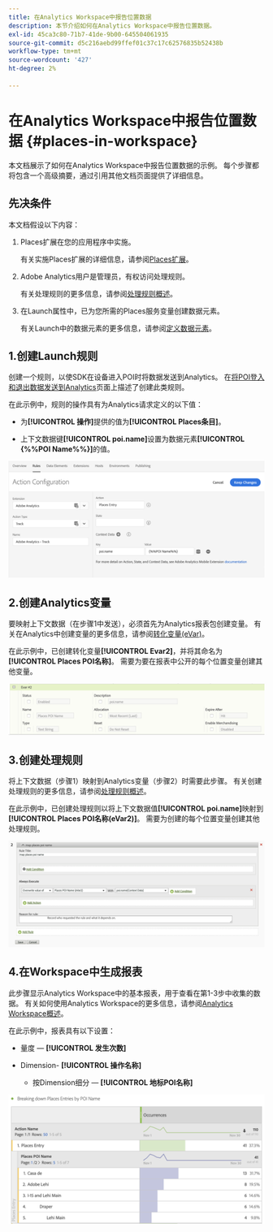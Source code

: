```yaml
---
title: 在Analytics Workspace中报告位置数据
description: 本节介绍如何在Analytics Workspace中报告位置数据。
exl-id: 45ca3c80-71b7-41de-9b00-645504061935
source-git-commit: d5c216aebd99ffef01c37c17c62576835b52438b
workflow-type: tm+mt
source-wordcount: '427'
ht-degree: 2%

---
```


# 在Analytics Workspace中报告位置数据 {#places-in-workspace}

本文档展示了如何在Analytics Workspace中报告位置数据的示例。 每个步骤都将包含一个高级摘要，通过引用其他文档页面提供了详细信息。

## 先决条件

本文档假设以下内容：

1. Places扩展在您的应用程序中实施。

   有关实施Places扩展的详细信息，请参阅[Places扩展](/help/places-ext-aep-sdks/places-extension/places-extension.md)。

1. Adobe Analytics用户是管理员，有权访问处理规则。

   有关处理规则的更多信息，请参阅[处理规则概述](https://experienceleague.adobe.com/docs/analytics/admin/admin-tools/manage-report-suites/edit-report-suite/report-suite-general/c-processing-rules/processing-rules.html)。

1. 在Launch属性中，已为您所需的Places服务变量创建数据元素。

   有关Launch中的数据元素的更多信息，请参阅[定义数据元素](/help/use-places-launch-workflow/define-data-elements.md)。


## 1.创建Launch规则

创建一个规则，以使SDK在设备进入POI时将数据发送到Analytics。 在[将POI登入和退出数据发送到Analytics](/help/use-places-with-other-solutions/places-adobe-analytics/use-places-adobe-analytics.md)页面上描述了创建此类规则。

在此示例中，规则的操作具有为Analytics请求定义的以下值：

* 为&#x200B;**[!UICONTROL 操作]**&#x200B;提供的值为&#x200B;**[!UICONTROL Places条目]**。

* 上下文数据键&#x200B;**[!UICONTROL poi.name]**&#x200B;设置为数据元素&#x200B;**[!UICONTROL {%%POI Name%%}]**&#x200B;的值。

![“设置操作”](/help/assets/pt-setAction.png)

## 2.创建Analytics变量

要映射上下文数据（在步骤1中发送），必须首先为Analytics报表包创建变量。 有关在Analytics中创建变量的更多信息，请参阅[转化变量(eVar)](https://experienceleague.adobe.com/docs/analytics/implementation/vars/page-vars/evar.html)。

在此示例中，已创建转化变量&#x200B;**[!UICONTROL Evar2]**，并将其命名为&#x200B;**[!UICONTROL Places POI名称]**。 需要为要在报表中公开的每个位置变量创建其他变量。

![“创建分析变量”](/help/assets/aa-evar.png)

## 3.创建处理规则

将上下文数据（步骤1）映射到Analytics变量（步骤2）时需要此步骤。 有关创建处理规则的更多信息，请参阅[处理规则概述](https://experienceleague.adobe.com/docs/analytics/admin/admin-tools/manage-report-suites/edit-report-suite/report-suite-general/c-processing-rules/processing-rules.html)。

在此示例中，已创建处理规则以将上下文数据值&#x200B;**[!UICONTROL poi.name]**&#x200B;映射到&#x200B;**[!UICONTROL Places POI名称(eVar2)]**。 需要为创建的每个位置变量创建其他处理规则。

![“创建处理规则”](/help/assets/aa-processing-rule.png)

## 4.在Workspace中生成报表

此步骤显示Analytics Workspace中的基本报表，用于查看在第1-3步中收集的数据。 有关如何使用Analytics Workspace的更多信息，请参阅[Analytics Workspace概述](https://experienceleague.adobe.com/docs/analytics/analyze/analysis-workspace/home.html)。

在此示例中，报表具有以下设置：

* 量度 — **[!UICONTROL 发生次数]**

* Dimension- **[!UICONTROL 操作名称]**

   * 按Dimension细分 — **[!UICONTROL 地标POI名称]**

![“在工作区中创建报告”](/help/assets/aa-workspace.png)
